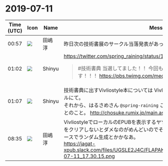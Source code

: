 # 2019-07-11

|Time (UTC)|Icon|Name|Message|
|---|---|---|---|
|00:57|![](https://secure.gravatar.com/avatar/698cc14290c3976fdd9f0a23494b87c1.jpg?s=72&d=https%3A%2F%2Fa.slack-edge.com%2Fdf10d%2Fimg%2Favatars%2Fava_0018-72.png)|田嶋　淳|昨日次の技術書展のサークル当落発表があったようです。入れたのかな。|
|01:02|![](https://avatars.slack-edge.com/2019-04-17/604316276593_b98417506de391d2c423_72.jpg)|Shinyu|<https://twitter.com/spring_raining/status/1148922334922694656><br><blockquote>#技術書典 当選してました！！ 今回もVivliostyleユーザー会による合同誌です！！！ <https://pbs.twimg.com/media/D_HE_NJU8AEA4-m.png></blockquote>|
|01:07|![](https://avatars.slack-edge.com/2019-04-17/604316276593_b98417506de391d2c423_72.jpg)|Shinyu|技術書典に出すVivliostyle本については Vivliostyleのslackの techbookfest チャンネルにて。<br>それから、はるさめさん `@spring-raining` こんどの7/19定例会で「17時頃から参加」とのこと。 <http://chosuke.rumix.jp/main.aspx?g=5ad56edd525a180094>|
|08:35|![](https://secure.gravatar.com/avatar/698cc14290c3976fdd9f0a23494b87c1.jpg?s=72&d=https%3A%2F%2Fa.slack-edge.com%2Fdf10d%2Fimg%2Favatars%2Fava_0018-72.png)|田嶋　淳|VivliostyleでローカルのEPUBを表示するヤツ大体できた。毎回Chromeのキャッシュをクリアしないとダメなのがめんどいのでそこいらが課題。解凍フォルダ名をuuidベースでランダム生成とかかなあ。<br>https://jagat-xpub.slack.com/files/UGSLE2J4C/FLAPAKJTW/____________________________2019-07-11_17.30.15.png|

